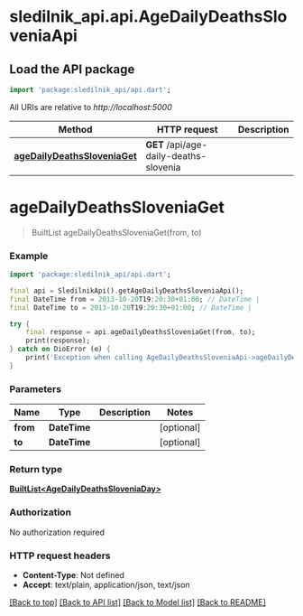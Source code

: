 # sledilnik_api.api.AgeDailyDeathsSloveniaApi

## Load the API package
```dart
import 'package:sledilnik_api/api.dart';
```

All URIs are relative to *http://localhost:5000*

Method | HTTP request | Description
------------- | ------------- | -------------
[**ageDailyDeathsSloveniaGet**](AgeDailyDeathsSloveniaApi.md#agedailydeathssloveniaget) | **GET** /api/age-daily-deaths-slovenia | 


# **ageDailyDeathsSloveniaGet**
> BuiltList<AgeDailyDeathsSloveniaDay> ageDailyDeathsSloveniaGet(from, to)



### Example
```dart
import 'package:sledilnik_api/api.dart';

final api = SledilnikApi().getAgeDailyDeathsSloveniaApi();
final DateTime from = 2013-10-20T19:20:30+01:00; // DateTime | 
final DateTime to = 2013-10-20T19:20:30+01:00; // DateTime | 

try {
    final response = api.ageDailyDeathsSloveniaGet(from, to);
    print(response);
} catch on DioError (e) {
    print('Exception when calling AgeDailyDeathsSloveniaApi->ageDailyDeathsSloveniaGet: $e\n');
}
```

### Parameters

Name | Type | Description  | Notes
------------- | ------------- | ------------- | -------------
 **from** | **DateTime**|  | [optional] 
 **to** | **DateTime**|  | [optional] 

### Return type

[**BuiltList&lt;AgeDailyDeathsSloveniaDay&gt;**](AgeDailyDeathsSloveniaDay.md)

### Authorization

No authorization required

### HTTP request headers

 - **Content-Type**: Not defined
 - **Accept**: text/plain, application/json, text/json

[[Back to top]](#) [[Back to API list]](../README.md#documentation-for-api-endpoints) [[Back to Model list]](../README.md#documentation-for-models) [[Back to README]](../README.md)

